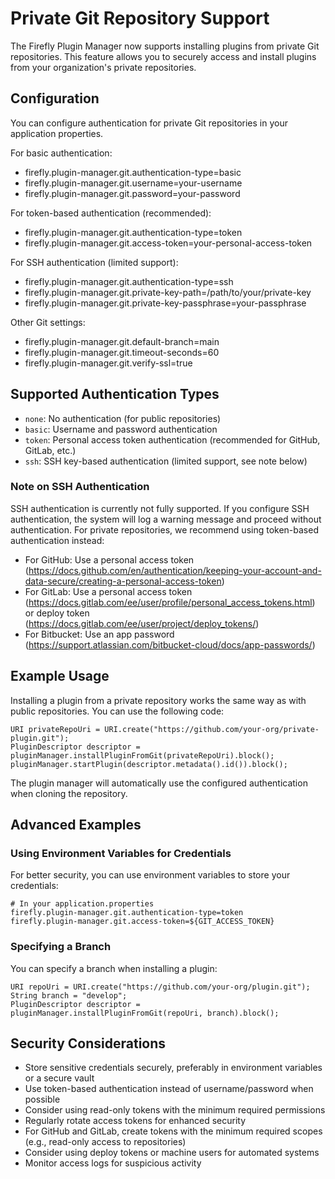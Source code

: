 # Private Git Repository Support

The Firefly Plugin Manager now supports installing plugins from private Git repositories. This feature allows you to securely access and install plugins from your organization's private repositories.

## Configuration

You can configure authentication for private Git repositories in your application properties.

For basic authentication:
- firefly.plugin-manager.git.authentication-type=basic
- firefly.plugin-manager.git.username=your-username
- firefly.plugin-manager.git.password=your-password

For token-based authentication (recommended):
- firefly.plugin-manager.git.authentication-type=token
- firefly.plugin-manager.git.access-token=your-personal-access-token

For SSH authentication (limited support):
- firefly.plugin-manager.git.authentication-type=ssh
- firefly.plugin-manager.git.private-key-path=/path/to/your/private-key
- firefly.plugin-manager.git.private-key-passphrase=your-passphrase

Other Git settings:
- firefly.plugin-manager.git.default-branch=main
- firefly.plugin-manager.git.timeout-seconds=60
- firefly.plugin-manager.git.verify-ssl=true

## Supported Authentication Types

- `none`: No authentication (for public repositories)
- `basic`: Username and password authentication
- `token`: Personal access token authentication (recommended for GitHub, GitLab, etc.)
- `ssh`: SSH key-based authentication (limited support, see note below)

### Note on SSH Authentication

SSH authentication is currently not fully supported. If you configure SSH authentication, the system will log a warning message and proceed without authentication. For private repositories, we recommend using token-based authentication instead:

- For GitHub: Use a personal access token (https://docs.github.com/en/authentication/keeping-your-account-and-data-secure/creating-a-personal-access-token)
- For GitLab: Use a personal access token (https://docs.gitlab.com/ee/user/profile/personal_access_tokens.html) or deploy token (https://docs.gitlab.com/ee/user/project/deploy_tokens/)
- For Bitbucket: Use an app password (https://support.atlassian.com/bitbucket-cloud/docs/app-passwords/)

## Example Usage

Installing a plugin from a private repository works the same way as with public repositories. You can use the following code:

```
URI privateRepoUri = URI.create("https://github.com/your-org/private-plugin.git");
PluginDescriptor descriptor = pluginManager.installPluginFromGit(privateRepoUri).block();
pluginManager.startPlugin(descriptor.metadata().id()).block();
```

The plugin manager will automatically use the configured authentication when cloning the repository.

## Advanced Examples

### Using Environment Variables for Credentials

For better security, you can use environment variables to store your credentials:

```
# In your application.properties
firefly.plugin-manager.git.authentication-type=token
firefly.plugin-manager.git.access-token=${GIT_ACCESS_TOKEN}
```

### Specifying a Branch

You can specify a branch when installing a plugin:

```
URI repoUri = URI.create("https://github.com/your-org/plugin.git");
String branch = "develop";
PluginDescriptor descriptor = pluginManager.installPluginFromGit(repoUri, branch).block();
```

## Security Considerations

- Store sensitive credentials securely, preferably in environment variables or a secure vault
- Use token-based authentication instead of username/password when possible
- Consider using read-only tokens with the minimum required permissions
- Regularly rotate access tokens for enhanced security
- For GitHub and GitLab, create tokens with the minimum required scopes (e.g., read-only access to repositories)
- Consider using deploy tokens or machine users for automated systems
- Monitor access logs for suspicious activity
